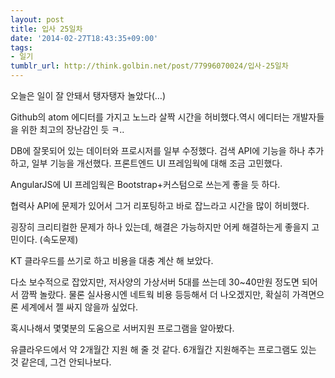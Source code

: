 ```yaml
---
layout: post
title: 입사 25일차
date: '2014-02-27T18:43:35+09:00'
tags:
- 일기
tumblr_url: http://think.golbin.net/post/77996070024/입사-25일차
---
```

오늘은 일이 잘 안돼서 탱자탱자 놀았다(…)

Github의 atom 에디터를 가지고 노느라 살짝 시간을 허비했다.역시 에디터는 개발자들을 위한 최고의 장난감인 듯 ㅋ..

DB에 잘못되어 있는 데이터와 프로시저를 일부 수정했다.
검색 API에 기능을 하나 추가하고, 일부 기능을 개선했다.
프론트엔드 UI 프레임웍에 대해 조금 고민했다.

AngularJS에 UI 프레임웍은 Bootstrap+커스텀으로 쓰는게 좋을 듯 하다.

협력사 API에 문제가 있어서 그거 리포팅하고 바로 잡느라고 시간을 많이 허비했다.

굉장히 크리티컬한 문제가 하나 있는데, 해결은 가능하지만 어케 해결하는게 좋을지 고민이다. (속도문제)

KT 클라우드를 쓰기로 하고 비용을 대충 계산 해 보았다.

다소 보수적으로 잡았지만, 저사양의 가상서버 5대를 쓰는데 30~40만원 정도면 되어서 깜짝 놀랐다.
물론 실사용시엔 네트웍 비용 등등해서 더 나오겠지만, 확실히 가격면으론 세계에서 젤 싸지 않을까 싶었다.

혹시나해서 몇몇분의 도움으로 서버지원 프로그램을 알아봤다.

유클라우드에서 약 2개월간 지원 해 줄 것 같다.
6개월간 지원해주는 프로그램도 있는 것 같은데, 그건 안되나보다.

